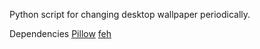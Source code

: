 Python script for changing desktop wallpaper periodically.<br>

Dependencies
[Pillow](https://pypi.org/project/Pillow/)
[feh](https://feh.finalrewind.org/)

